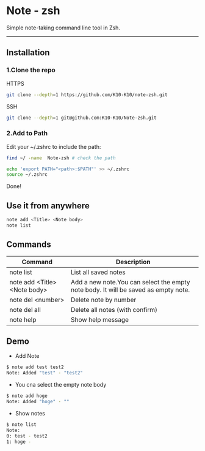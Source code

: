 # Note - zsh  
Simple note-taking command line tool in Zsh.


---

## Installation

### 1.Clone the repo
HTTPS
```sh
git clone --depth=1 https://github.com/K10-K10/note-zsh.git
```
SSH
```sh
git clone --depth=1 git@github.com:K10-K10/Note-zsh.git
```
### 2.Add to Path
Edit your ~/.zshrc to include the path:
```sh
find ~/ -name  Note-zsh # check the path

echo 'export PATH="<path>:$PATH"' >> ~/.zshrc 
source ~/.zshrc
```

Done! 

## Use it from anywhere
```sh
note add <Title> <Note body>
note list
```

## Commands
| Command                        | Description                                                                        |
| ------------------------------ | ---------------------------------------------------------------------------------- |
| note list                      | List all saved notes                                                               |
| note add \<Title> \<Note body> | Add a new note.You can select the empty note body. It will be saved as empty note. |
| note del \<number>             | Delete note by number                                                              |
| note del all                   | Delete all notes (with confirm)                                                    |
| note help                      | Show help message                                                                  |

## Demo
- Add Note
```sh
$ note add test test2
Note: Added "test" - "test2"
```

- You cna select the empty note body
```sh
$ note add hoge
Note: Added "hoge" - ""
```

- Show notes
```sh
$ note list
Note:
0: test - test2
1: hoge - 
```

